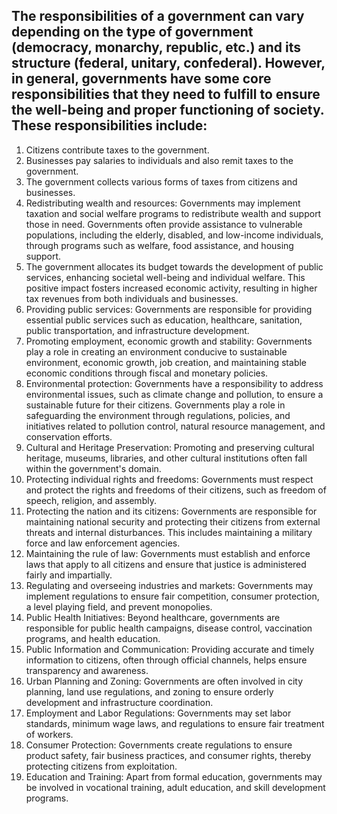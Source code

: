 ## The responsibilities of a government can vary depending on the type of government (democracy, monarchy, republic, etc.) and its structure (federal, unitary, confederal). However, in general, governments have some core responsibilities that they need to fulfill to ensure the well-being and proper functioning of society. These responsibilities include:
1. Citizens contribute taxes to the government.
1. Businesses pay salaries to individuals and also remit taxes to the government.
1. The government collects various forms of taxes from citizens and businesses.
1. Redistributing wealth and resources: Governments may implement taxation and social welfare programs to redistribute wealth and support those in need. Governments often provide assistance to vulnerable populations, including the elderly, disabled, and low-income individuals, through programs such as welfare, food assistance, and housing support.
1. The government allocates its budget towards the development of public services, enhancing societal well-being and individual welfare. This positive impact fosters increased economic activity, resulting in higher tax revenues from both individuals and businesses.
1. Providing public services: Governments are responsible for providing essential public services such as education, healthcare, sanitation, public transportation, and infrastructure development.
1. Promoting employment, economic growth and stability: Governments play a role in creating an environment conducive to sustainable environment, economic growth, job creation, and maintaining stable economic conditions through fiscal and monetary policies.
1. Environmental protection: Governments have a responsibility to address environmental issues, such as climate change and pollution, to ensure a sustainable future for their citizens. Governments play a role in safeguarding the environment through regulations, policies, and initiatives related to pollution control, natural resource management, and conservation efforts.
1. Cultural and Heritage Preservation: Promoting and preserving cultural heritage, museums, libraries, and other cultural institutions often fall within the government's domain.
1. Protecting individual rights and freedoms: Governments must respect and protect the rights and freedoms of their citizens, such as freedom of speech, religion, and assembly.
1. Protecting the nation and its citizens: Governments are responsible for maintaining national security and protecting their citizens from external threats and internal disturbances. This includes maintaining a military force and law enforcement agencies.
1. Maintaining the rule of law: Governments must establish and enforce laws that apply to all citizens and ensure that justice is administered fairly and impartially.
1. Regulating and overseeing industries and markets: Governments may implement regulations to ensure fair competition, consumer protection, a level playing field, and prevent monopolies.
1. Public Health Initiatives: Beyond healthcare, governments are responsible for public health campaigns, disease control, vaccination programs, and health education.
1. Public Information and Communication: Providing accurate and timely information to citizens, often through official channels, helps ensure transparency and awareness.
1. Urban Planning and Zoning: Governments are often involved in city planning, land use regulations, and zoning to ensure orderly development and infrastructure coordination.
1. Employment and Labor Regulations: Governments may set labor standards, minimum wage laws, and regulations to ensure fair treatment of workers.
1. Consumer Protection: Governments create regulations to ensure product safety, fair business practices, and consumer rights, thereby protecting citizens from exploitation.
1. Education and Training: Apart from formal education, governments may be involved in vocational training, adult education, and skill development programs.
